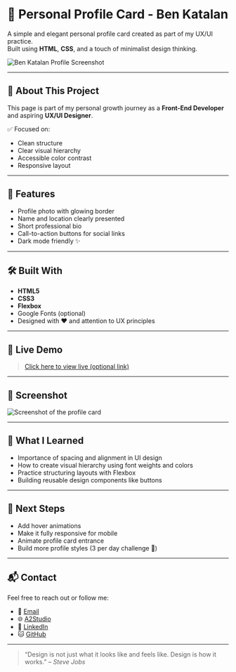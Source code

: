 # 👤 Personal Profile Card - Ben Katalan

A simple and elegant personal profile card created as part of my UX/UI practice.  
Built using **HTML**, **CSS**, and a touch of minimalist design thinking.

![Ben Katalan Profile Screenshot](./f11e1e32-6083-479d-b418-d00f5f88ab15.png)

---

## 🧠 About This Project

This page is part of my personal growth journey as a **Front-End Developer** and aspiring **UX/UI Designer**.

✅ Focused on:
- Clean structure
- Clear visual hierarchy
- Accessible color contrast
- Responsive layout

---

## 🎯 Features

- Profile photo with glowing border
- Name and location clearly presented
- Short professional bio
- Call-to-action buttons for social links
- Dark mode friendly ✨

---

## 🛠️ Built With

- **HTML5**
- **CSS3**
- **Flexbox**
- Google Fonts (optional)
- Designed with ❤️ and attention to UX principles

---

## 🚀 Live Demo

> [Click here to view live (optional link)](https://your-live-demo-link.com)

---

## 📸 Screenshot

![Screenshot of the profile card](./f11e1e32-6083-479d-b418-d00f5f88ab15.png)

---

## 🧩 What I Learned

- Importance of spacing and alignment in UI design
- How to create visual hierarchy using font weights and colors
- Practice structuring layouts with Flexbox
- Building reusable design components like buttons

---

## 📌 Next Steps

- Add hover animations
- Make it fully responsive for mobile
- Animate profile card entrance
- Build more profile styles (3 per day challenge 💪)

---

## 📬 Contact

Feel free to reach out or follow me:

- 📧 [Email](mailto:ben.katalan10@email.com)
- 🌐 [A2Studio](https://a2-studio.co.il)
- 💼 [LinkedIn](https://linkedin.com/in/yourprofile](https://www.linkedin.com/in/ben-katalan-40150614b/))
- 🐱 [GitHub](https://github.com/yourgithub](https://github.com/KtLN2k/))

---

> “Design is not just what it looks like and feels like. Design is how it works.” – *Steve Jobs*

